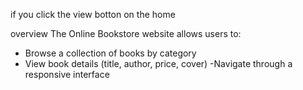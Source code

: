 if you click the view botton on the home 

overview
The Online Bookstore website allows users to:
- Browse a collection of books by category
- View book details (title, author, price, cover)
-Navigate through a responsive interface